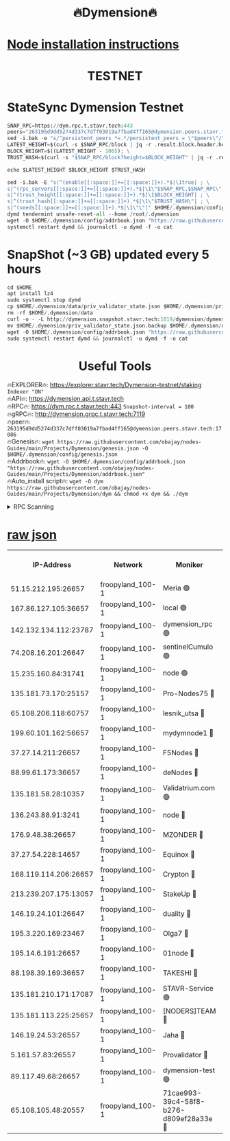 <h1 align="center"> 🔥Dymension🔥</h1>

[Node installation instructions](https://github.com/obajay/nodes-Guides/tree/main/Projects/Dymension)
=

<h1 align="center"> TESTNET</h1>

# StateSync Dymension Testnet
```python
SNAP_RPC=https://dym.rpc.t.stavr.tech:443
peers="263195d9dd5274d337c7dff03019a7fbad4ff165@dymension.peers.stavr.tech:17086"
sed -i.bak -e "s/^persistent_peers *=.*/persistent_peers = \"$peers\"/" $HOME/.dymension/config/config.toml
LATEST_HEIGHT=$(curl -s $SNAP_RPC/block | jq -r .result.block.header.height); \
BLOCK_HEIGHT=$((LATEST_HEIGHT - 100)); \
TRUST_HASH=$(curl -s "$SNAP_RPC/block?height=$BLOCK_HEIGHT" | jq -r .result.block_id.hash)

echo $LATEST_HEIGHT $BLOCK_HEIGHT $TRUST_HASH

sed -i.bak -E "s|^(enable[[:space:]]+=[[:space:]]+).*$|\1true| ; \
s|^(rpc_servers[[:space:]]+=[[:space:]]+).*$|\1\"$SNAP_RPC,$SNAP_RPC\"| ; \
s|^(trust_height[[:space:]]+=[[:space:]]+).*$|\1$BLOCK_HEIGHT| ; \
s|^(trust_hash[[:space:]]+=[[:space:]]+).*$|\1\"$TRUST_HASH\"| ; \
s|^(seeds[[:space:]]+=[[:space:]]+).*$|\1\"\"|" $HOME/.dymension/config/config.toml
dymd tendermint unsafe-reset-all --home /root/.dymension
wget -O $HOME/.dymension/config/addrbook.json "https://raw.githubusercontent.com/obajay/nodes-Guides/main/Projects/Dymension/addrbook.json"
systemctl restart dymd && journalctl -u dymd -f -o cat

```
# SnapShot (~3 GB) updated every 5 hours
```python
cd $HOME
apt install lz4
sudo systemctl stop dymd
cp $HOME/.dymension/data/priv_validator_state.json $HOME/.dymension/priv_validator_state.json.backup
rm -rf $HOME/.dymension/data
curl -o - -L http://dymension.snapshot.stavr.tech:1019/dymension/dymension-snap.tar.lz4 | lz4 -c -d - | tar -x -C $HOME/.dymension --strip-components 2
mv $HOME/.dymension/priv_validator_state.json.backup $HOME/.dymension/data/priv_validator_state.json
wget -O $HOME/.dymension/config/addrbook.json "https://raw.githubusercontent.com/obajay/nodes-Guides/main/Projects/Dymension/addrbook.json"
sudo systemctl restart dymd && journalctl -u dymd -f -o cat
```

 <h1 align="center"> Useful Tools</h1>

🔥EXPLORER🔥:     https://explorer.stavr.tech/Dymension-testnet/staking        `Indexer "ON"` \
🔥API🔥:          https://dymension.api.t.stavr.tech \
🔥RPC🔥:          https://dym.rpc.t.stavr.tech:443                  `Snapshot-interval = 100` \
🔥gRPC🔥:         http://dymension.grpc.t.stavr.tech:7119 \
🔥peer🔥:         `263195d9dd5274d337c7dff03019a7fbad4ff165@dymension.peers.stavr.tech:17086` \
🔥Genesis🔥:     ```wget https://raw.githubusercontent.com/obajay/nodes-Guides/main/Projects/Dymension/genesis.json -O $HOME/.dymension/config/genesis.json``` \
🔥Addrbook🔥:    ```wget -O $HOME/.dymension/config/addrbook.json "https://raw.githubusercontent.com/obajay/nodes-Guides/main/Projects/Dymension/addrbook.json"``` \
🔥Auto_install script🔥: ```wget -O dym https://raw.githubusercontent.com/obajay/nodes-Guides/main/Projects/Dymension/dym && chmod +x dym && ./dym```

<details>
<summary>RPC Scanning</summary>

<h2 align="center"> We scan nodes in real time every 4 hours. And we provide the final result of RPC endpoints.
We cannot influence the operation of these nodes in any way. </h2>


```python
If Voting Power is higher than 0 --> then the Node is a validator of the network and may be subject to attack and be a potential threat to the chain.
```
```python
We marked such validators with a red symbol
```

</details>

[raw json](https://rpc-check.dymt.stavr.tech/dymt/rpc-dymt-result.json)
=


<table><tr><th>IP-Address</th><th>Network</th><th>Moniker</th><th>Latest Block Height</th><th>Earliest Block Height</th><th>Catching Up</th><th>Tx Index</th><th>Voting Power</th><th>Scan Time</th></tr><tr><td>51.15.212.195:26657</td><td>froopyland_100-1</td><td>Meria 🟢</td><td>1651535</td><td>1238063</td><td>False</td><td>on</td><td>0</td><td>2023-12-19T14:54:33.305202958UTC</td></tr><tr><td>167.86.127.105:36657</td><td>froopyland_100-1</td><td>local 🟢</td><td>1651535</td><td>1318001</td><td>False</td><td>off</td><td>0</td><td>2023-12-19T14:55:26.063129747UTC</td></tr><tr><td>142.132.134.112:23787</td><td>froopyland_100-1</td><td>dymension_rpc 🟢</td><td>1740992</td><td>1649923</td><td>False</td><td>on</td><td>0</td><td>2023-12-19T14:55:03.230181955UTC</td></tr><tr><td>74.208.16.201:26647</td><td>froopyland_100-1</td><td>sentinelCumulo 🟢</td><td>1740987</td><td>1652923</td><td>False</td><td>on</td><td>0</td><td>2023-12-19T14:54:34.803372858UTC</td></tr><tr><td>15.235.160.84:31741</td><td>froopyland_100-1</td><td>node 🟢</td><td>1740987</td><td>1652923</td><td>False</td><td>on</td><td>0</td><td>2023-12-19T14:54:36.060871223UTC</td></tr><tr><td>135.181.73.170:25157</td><td>froopyland_100-1</td><td>Pro-Nodes75 🔴</td><td>1740989</td><td>1652923</td><td>False</td><td>on</td><td>1</td><td>2023-12-19T14:54:45.488355583UTC</td></tr><tr><td>65.108.206.118:60757</td><td>froopyland_100-1</td><td>lesnik_utsa 🔴</td><td>1740990</td><td>1652923</td><td>False</td><td>on</td><td>1</td><td>2023-12-19T14:54:49.905224727UTC</td></tr><tr><td>199.60.101.162:56657</td><td>froopyland_100-1</td><td>mydymnode1 🔴</td><td>1740990</td><td>1652923</td><td>False</td><td>off</td><td>2</td><td>2023-12-19T14:54:50.646524045UTC</td></tr><tr><td>37.27.14.211:26657</td><td>froopyland_100-1</td><td>F5Nodes 🔴</td><td>1740992</td><td>1652923</td><td>False</td><td>off</td><td>1</td><td>2023-12-19T14:55:03.653421273UTC</td></tr><tr><td>88.99.61.173:36657</td><td>froopyland_100-1</td><td>deNodes 🔴</td><td>1740993</td><td>1652923</td><td>False</td><td>off</td><td>1</td><td>2023-12-19T14:55:12.920305298UTC</td></tr><tr><td>135.181.58.28:10357</td><td>froopyland_100-1</td><td>Validatrium.com 🟢</td><td>1740994</td><td>1652923</td><td>False</td><td>on</td><td>0</td><td>2023-12-19T14:55:13.292521727UTC</td></tr><tr><td>136.243.88.91:3241</td><td>froopyland_100-1</td><td>node 🔴</td><td>1740994</td><td>1652923</td><td>False</td><td>on</td><td>1</td><td>2023-12-19T14:55:16.503710062UTC</td></tr><tr><td>176.9.48.38:26657</td><td>froopyland_100-1</td><td>MZONDER 🔴</td><td>1740995</td><td>1652923</td><td>False</td><td>on</td><td>1</td><td>2023-12-19T14:55:22.966390927UTC</td></tr><tr><td>37.27.54.228:14657</td><td>froopyland_100-1</td><td>Equinox 🔴</td><td>1740996</td><td>1652923</td><td>False</td><td>on</td><td>1</td><td>2023-12-19T14:55:25.774556325UTC</td></tr><tr><td>168.119.114.206:26657</td><td>froopyland_100-1</td><td>Crypton 🔴</td><td>1740996</td><td>1652923</td><td>False</td><td>off</td><td>1</td><td>2023-12-19T14:55:29.102164232UTC</td></tr><tr><td>213.239.207.175:13057</td><td>froopyland_100-1</td><td>StakeUp 🔴</td><td>1740997</td><td>1652923</td><td>False</td><td>off</td><td>1</td><td>2023-12-19T14:55:34.471564869UTC</td></tr><tr><td>146.19.24.101:26647</td><td>froopyland_100-1</td><td>duality 🔴</td><td>1740992</td><td>1655313</td><td>False</td><td>on</td><td>1</td><td>2023-12-19T14:55:06.495113210UTC</td></tr><tr><td>195.3.220.169:23467</td><td>froopyland_100-1</td><td>Olga7 🔴</td><td>1740995</td><td>1655313</td><td>False</td><td>on</td><td>1</td><td>2023-12-19T14:55:23.344360799UTC</td></tr><tr><td>195.14.6.191:26657</td><td>froopyland_100-1</td><td>01node 🔴</td><td>1740996</td><td>1655732</td><td>False</td><td>on</td><td>1</td><td>2023-12-19T14:55:28.821286288UTC</td></tr><tr><td>88.198.39.169:36657</td><td>froopyland_100-1</td><td>TAKESHI 🔴</td><td>1740987</td><td>1656584</td><td>False</td><td>on</td><td>1</td><td>2023-12-19T14:54:35.074823249UTC</td></tr><tr><td>135.181.210.171:17087</td><td>froopyland_100-1</td><td>STAVR-Service 🟢</td><td>1740988</td><td>1656584</td><td>False</td><td>on</td><td>0</td><td>2023-12-19T14:54:40.569973911UTC</td></tr><tr><td>135.181.113.225:25657</td><td>froopyland_100-1</td><td>[NODERS]TEAM 🔴</td><td>1740994</td><td>1656584</td><td>False</td><td>on</td><td>1</td><td>2023-12-19T14:55:13.761077345UTC</td></tr><tr><td>146.19.24.53:26557</td><td>froopyland_100-1</td><td>Jaha 🔴</td><td>1740994</td><td>1656584</td><td>False</td><td>off</td><td>1</td><td>2023-12-19T14:55:16.213583608UTC</td></tr><tr><td>5.161.57.83:26557</td><td>froopyland_100-1</td><td>Provalidator 🔴</td><td>1740987</td><td>1723012</td><td>False</td><td>on</td><td>1</td><td>2023-12-19T14:54:34.014360740UTC</td></tr><tr><td>89.117.49.68:26657</td><td>froopyland_100-1</td><td>dymension-test 🟢</td><td>1740996</td><td>1723012</td><td>False</td><td>on</td><td>0</td><td>2023-12-19T14:55:29.457765968UTC</td></tr><tr><td>65.108.105.48:20557</td><td>froopyland_100-1</td><td>71cae993-39c4-58f8-b276-d809ef28a33e 🔴</td><td>1740992</td><td>1732923</td><td>False</td><td>on</td><td>1</td><td>2023-12-19T14:55:04.031314278UTC</td></tr></table>

